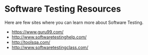 # Software Testing Resources
Here are few sites where you can learn more about Software Testing.
- https://www.guru99.com/
- http://www.softwaretestinghelp.com/
- http://toolsqa.com/
- http://www.softwaretestingclass.com/

